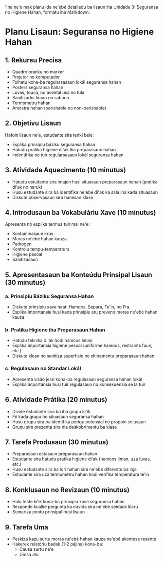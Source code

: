 'Iha ne'e mak planu ida ne'ebé detalladu ba lisaun iha Unidade 3: Seguransa no Higiene Hahan, formatu iha Markdown:

# Planu Lisaun: Seguransa no Higiene Hahan

## 1. Rekursu Precisa

- Quadro branku no marker
- Projetor no komputador
- Folhetu kona-ba regularsasaun lokál seguransa hahan
- Posters seguransa hahan
- Luvas, touca, no avental usa no tula
- Sanitizador liman no sabaun
- Termometru hahan
- Amostra hahan (perishable no non-perishable)

## 2. Objetivu Lisaun

Hafoin lisaun ne'e, estudante sira tenki bele:
- Esplika prinsípiu báziku seguransa hahan
- Hatudu pratika higiene di'ak iha preparasaun hahan
- Indentifika no tuir regularsasaun lokál seguransa hahan

## 3. Atividade Aquecimento (10 minutus)

- Hatudu estudante sira imajen husi situasaun preparasaun hahan (pratika di'ak no naruk)
- Husu estudante sira ba identifika ne'ebé di'ak ka sala iha kada situasaun
- Diskute observasaun sira hanesan klase

## 4. Introdusaun ba Vokabuláriu Xave (10 minutus)

Apresenta no esplika termus tuir mai ne'e:
- Kontaminasaun krús
- Moras ne'ebé hahan kauza
- Pathogen
- Kontrolu tempu-temperatura
- Higiene pesoal
- Sanitizasaun

## 5. Apresentasaun ba Konteúdu Prinsipal Lisaun (30 minutus)

### a. Prinsipiu Báziku Seguransa Hahan
- Diskute prinsípiu xave haat: Hamoos, Separa, Te'in, no Fra.
- Esplika importánsia husi kada prinsipiu atu prevene moras ne'ebé hahan kauza

### b. Pratika Higiene iha Preparasaun Hahan
- Hatudu téknika di'ak hodi hamoos liman
- Esplika importánsia higiene pesoal (uniforme hamoos, restraints fuuk, etc.)
- Diskute klean no sanitiza superfísie no ekipamentu preparasaun hahan

### c. Regulasaun no Standar Lokál
- Apresenta visão jeral kona-ba regulasaun seguransa hahan lokál
- Esplika importánsia husi tuir regulasaun no konsekuénsia se la tuir

## 6. Atividade Prátika (20 minutus)

- Divide estudante sira ba iha grupu ki'ik
- Fó kada grupu ho situasaun seguransa hahan
- Husu grupu sira ba identifika perigu potensial no propoin solusaun
- Grupu sira prezenta sira nia deskobrimentu ba klase

## 7. Tarefa Produsaun (30 minutus)

- Preparasaun estasaun preparasaun hahan
- Estudante sira hatudu pratika higiene di'ak (hamoos liman, uza luvas, etc.)
- Husu estudante sira ba lori hahan sira ne'ebé diferente ba loja
- Estudante sira uza termometru hahan hodi verifika temperatura te'in

## 8. Konklusaun no Revizaun (10 minutus)

- Halo teste ki'ik kona-ba prinsipiu xave seguransa hahan
- Responde kualke pergunta ka duvida sira ne'ebé seidauk klaru
- Sumariza pontu prinsipal husi lisaun

## 9. Tarefa Uma

- Peskiza kazu surtu moras ne'ebé hahan kauza ne'ebé akontese resente
- Hakerek relatóriu badak (1-2 pájina) kona-ba:
  - Causa surtu ne'e
  - Oinsa atu
